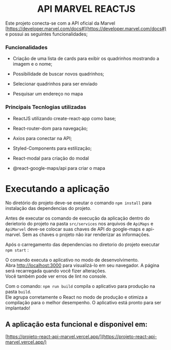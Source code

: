 <h1 align="center">
  API MARVEL REACTJS
</h1>

Este projeto conecta-se com a API oficial da Marvel [https://developer.marvel.com/docs#](https://developer.marvel.com/docs#) e possui as seguintes funcionalidades;

### Funcionalidades

  - Criação de uma lista de cards para exibir os quadrinhos mostrando a imagem e o nome;

  - Possibilidade de buscar novos quadrinhos;

  - Selecionar quadrinhos para ser enviado

  - Pesquisar um endereço no mapa




### Principais Tecnlogias utilizadas

  - ReactJS utilizando create-react-app como base;

  - React-router-dom para navegação;

  - Axios para conectar na API;

  - Styled-Components para estilização;

  - React-modal para criação do modal

  - @react-google-maps/api para criar o mapa


# Executando a aplicação

No diretório do projeto deve-se exeutar o comando  `npm install` para instalação das dependencias do projeto.

Antes de executar os comando de execução da aplicação dentro do derietorio do projeto na pasta `src/services` nos arquivos de `ApiMaps` e `ApiMarvel` deve-se colocar suas chaves de API do google-maps e api-marvel. Sem as chaves o projeto não irar renderizar as informações.

Após o carregamento das dependencias no diretorio do projeto executar `npm start` :

O comando executa o aplicativo no modo de desenvolvimento.\
Abra [http://localhost:3000](http://localhost:3000) para visualizá-lo em seu navegador.
A página será recarregada quando você fizer alterações.\
Você também pode ver erros de lint no console.

Com o comando: `npm run build` compila o aplicativo para produção na pasta `build`.\
Ele agrupa corretamente o React no modo de produção e otimiza a compilação para o melhor desempenho. O aplicativo está pronto para ser implantado!


## A aplicação esta funcional e disponivel em:
[https://projeto-react-api-marvel.vercel.app/](https://projeto-react-api-marvel.vercel.app/)